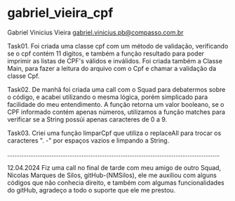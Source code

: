 ﻿# gabriel_vieira_cpf
 Gabriel Vinicius Vieira
 gabriel.vinicius.pb@compasso.com.br

 Task01. 
 Foi criada uma classe cpf com um método de validação, verificando se o cpf contém 11 digitos, e também a função resultado para poder imprimir as listas de CPF's válidos e inválidos.
 Foi criada também a Classe Main, para fazer a leitura do arquivo com o Cpf e chamar a validação da classe Cpf.

 Task02.
De manhã foi criada uma call com o Squad para debatermos sobre o código, e acabei utilizando o mesma lógica, porém simplicado para facilidade do meu entendimento.
A função retorna um valor booleano, se o CPF informado contém apenas números, utilizamos a função matches para verificar se a String possúi apenas caracteres de 0 a 9.

Task03.
Criei uma função limparCpf que utiliza o replaceAll para trocar os caracteres ". -" por espaços vazios e limpando a String.

........................................................................................................................

12.04.2024
Fiz uma call no final de tarde com meu amigo de outro Squad, Nicolas Marques de Silos, gitHub-(NMSilos), ele me auxiliou com alguns códigos que não conhecia direito, e também com algumas funcionalidades do gitHub, agradeço a todo o suporte que ele me prestou.
